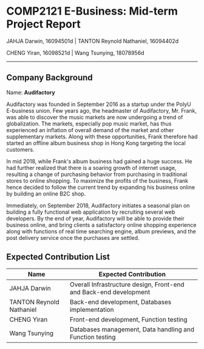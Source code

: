 # COMP2121 E-Business: Mid-term Project Report

JAHJA Darwin, 16094501d | TANTON Reynold Nathaniel, 16094402d

CHENG Yiran, 16098521d | Wang Tsunying, 18078956d

---
## Company Background

Name: **Audifactory**

Audifactory was founded in September 2016 as a startup under the PolyU E-business union. Few years ago, the headmaster of Audifactory, Mr. Frank, was able to discover the music markets are now undergoing a trend of globalization. The markets, especially pop music market, has thus experienced an inflation of overall demand of the market and other supplementary markets. Along with these opportunities, Frank therefore had started an offline album business shop in Hong Kong targeting the local customers.

In mid 2018, while Frank's album business had gained a huge success. He had further realized that there is a soaring growth of internet usage, resulting a change of purchasing behavior from purchasing in traditional stores to online shopping. To maximize the profits of the business, Frank hence decided to follow the current trend by expanding his business online by building an online B2C shop.

Immediately, on September 2018, Audifactory initiates a seasonal plan on building a fully functional web application by recruiting several web developers. By the end of year, Audifactory will be able to provide their business online, and bring clients a satisfactory online shopping experience along with functions of real time searching engine, album previews, and the post delivery service once the purchases are settled.

## Expected Contribution List

| Name                     |  Expected Contribution                                            |
|--------------------------|-------------------------------------------------------------------|
| JAHJA Darwin             | Overall Infrastructure design, Front-end and Back-end development |
| TANTON Reynold Nathaniel | Back-end development, Databases implementation                    |
| CHENG Yiran              | Front-end development, Function testing                           |
| Wang Tsunying            | Databases management, Data handling and Function testing          |

